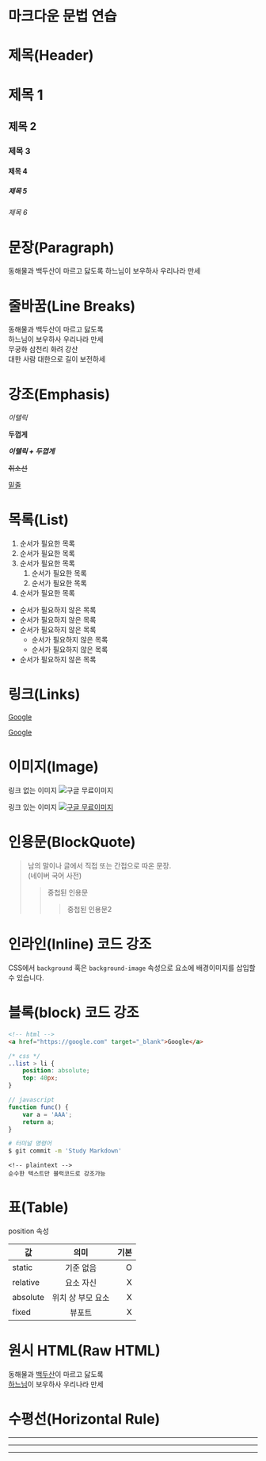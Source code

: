 <!-- 마크다운 문법이 html 문법으로 변환되어서 동작 -->
# 마크다운 문법 연습

# 제목(Header)


# 제목 1
## 제목 2
### 제목 3
#### 제목 4
##### 제목 5
###### 제목 6

# 문장(Paragraph)

동해물과 백두산이 마르고 닳도록
하느님이 보우하사 우리나라 만세

# 줄바꿈(Line Breaks)
<!--줄바꿈 = Space 두 번 입력-->
동해물과 백두산이 마르고 닳도록  
하느님이 보우하사 우리나라 만세  
무궁화 삼천리 화려 강산  
대한 사람 대한으로 길이 보전하세  

# 강조(Emphasis)

<!-- _(내용)_ -->
_이텔릭_  
<!-- **(내용)** -->
**두껍게**  

**_이텔릭 + 두껍게_**
  <!-- ~~(내용)~~  -->
~~취소선~~    
<!-- <u>(내용)</u> -->
<u>밑줄</u>

# 목록(List)
<!-- 1.으로 반복해도 화면에선 1,2,3으로 완성됨 
    ol태그 대신 1.만 적어도 순서가 생긴다. 
    들여쓰기로 소목록 생김-->
1. 순서가 필요한 목록
1. 순서가 필요한 목록
1. 순서가 필요한 목록
    1. 순서가 필요한 목록
    1. 순서가 필요한 목록 
1. 순서가 필요한 목록 

- 순서가 필요하지 않은 목록
- 순서가 필요하지 않은 목록
- 순서가 필요하지 않은 목록
    - 순서가 필요하지 않은 목록
    - 순서가 필요하지 않은 목록
- 순서가 필요하지 않은 목록

# 링크(Links)
<!-- a태그 -->
<a href="https://google.com" title="구글로 이동">Google</a>
<!-- [타이틀](링크 "title") -->
[Google](https://google.com "구글로 이동")

<!-- a태그는 target 속성이있지만 markdown엔 없다.-->

# 이미지(Image)
<!-- ![]() -->
링크 없는 이미지
![구글 무료이미지](https://postfiles.pstatic.net/MjAyMjA1MjNfMzUg/MDAxNjUzMjk2OTU3NDMw.IvqyLYEswAOkrnv9VS2FYtPvRmdCGEkpS42-0UYk6NQg.9KwvyxOQYVxbe0Fdxxn1o9wRZ_VydC5h4IJsKZZkcIsg.JPEG.rzena95/%ED%95%98%EB%8A%98.jpg?type=w773)  
<!-- 링크 삽입할땐 [] 안에 그대로 넣기 -->
링크 있는 이미지
[![구글 무료이미지](https://postfiles.pstatic.net/MjAyMjA1MjNfMzUg/MDAxNjUzMjk2OTU3NDMw.IvqyLYEswAOkrnv9VS2FYtPvRmdCGEkpS42-0UYk6NQg.9KwvyxOQYVxbe0Fdxxn1o9wRZ_VydC5h4IJsKZZkcIsg.JPEG.rzena95/%ED%95%98%EB%8A%98.jpg?type=w773)  ](http://google.com "구글로 이동")

# 인용문(BlockQuote)
<!--  > 해서 -->
> 남의 말이나 글에서 직접 또는 간접으로 따온 문장.  
> (네이버 국어 사전)
>> 중첩된 인용문  
>>> 중첩된 인용문2

# 인라인(Inline) 코드 강조
<!-- `(내용)` -->
CSS에서 `background` 혹은
`background-image` 속성으로 요소에 배경이미지를
삽입할 수 있습니다.

# 블록(block) 코드 강조
<!-- ```(언어)(내용)``` -->
```html
<!-- html -->
<a href="https://google.com" target="_blank">Google</a>
```

```css
/* css */
..list > li {
    position: absolute;
    top: 40px;
}
```

```javascript
// javascript
function func() {
    var a = 'AAA';
    return a;
}
```

```bash
# 터미널 명령어
$ git commit -m 'Study Markdown'
```
```plaintext
<!-- plaintext -->
순수한 텍스트만 블럭코드로 강조가능
```

# 표(Table)
<!-- --왼쪽정렬, :--: 가운데정렬 , --: 우측정렬 -->
position 속성

값  | 의미 | 기본
--|:--:|--:
static| 기준 없음 | O
relative | 요소 자신 | X
absolute | 위치 상 부모 요소 | X
fixed | 뷰포트 | X

# 원시 HTML(Raw HTML)
<!-- Markdown 에서 HTMl언어로 변환되기이전에 직접 HTML 문법을 사용하는 것 -->
동해물과 <u>백두산</u>이 마르고 닳도록<br />
<span style="text-decoration: underline;">하느님</span>이 보우하사 우리나라 만세

<!-- target, Image속성 등 Markdown에 없는 속성을 직접 사용해서 출력할 수 있다 -->

# 수평선(Horizontal Rule)

--- 
***
___